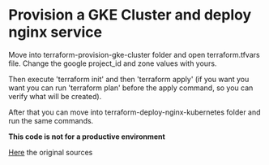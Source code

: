 # Provision a GKE Cluster and deploy nginx service

Move into terraform-provision-gke-cluster folder and open terraform.tfvars file.
Change the google project_id and zone values with yours.

Then execute 'terraform init' and then 'terraform apply' (if you want you want you can run 'terraform plan' before the apply command, so you can verify what will be created).

After that you can move into terraform-deploy-nginx-kubernetes folder and run the same commands.

**This code is not for a productive environment**

[Here](https://github.com/hashicorp/learn-terraform-provision-gke-cluster) the original sources
